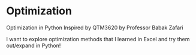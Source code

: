# Optimization
Optimization in Python Inspired by QTM3620 by Professor Babak Zafari

I want to explore optimization methods that I learned in Excel and try them out/expand in Python!
